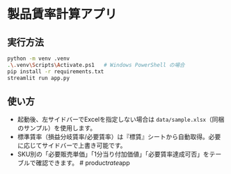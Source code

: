 # 製品賃率計算アプリ

## 実行方法
```bash
python -m venv .venv
.\.venv\Scripts\Activate.ps1   # Windows PowerShell の場合
pip install -r requirements.txt
streamlit run app.py
```

## 使い方
- 起動後、左サイドバーでExcelを指定しない場合は `data/sample.xlsx`（同梱のサンプル）を使用します。
- 標準賃率（損益分岐賃率/必要賃率）は『標賃』シートから自動取得。必要に応じてサイドバーで上書き可能です。
- SKU別の「必要販売単価」「1分当り付加価値」「必要賃率達成可否」をテーブルで確認できます。
#   p r o d u c t _ r a t e _ a p p  
 